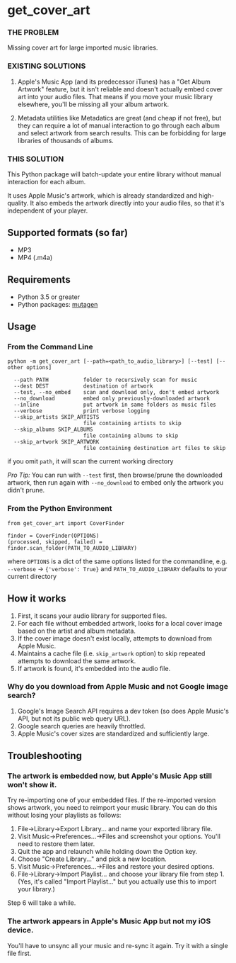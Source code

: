 # get_cover_art

### THE PROBLEM
Missing cover art for large imported music libraries.  

### EXISTING SOLUTIONS

1. Apple's Music App (and its predecessor iTunes) has a "Get Album Artwork" feature, but it isn't reliable and doesn't actually embed cover art into your audio files.  That means if you move your music library elsewhere, you'll be missing all your album artwork.

2. Metadata utilities like Metadatics are great (and cheap if not free), but they can require a lot of manual interaction to go through each album and select artwork from search results.  This can be forbidding for large libraries of thousands of albums.

### THIS SOLUTION
This Python package will batch-update your entire library without manual interaction for each album.

It uses Apple Music's artwork, which is already standardized and high-quality.  It also embeds the artwork directly into your audio files, so that it's independent of your player.

## Supported formats (so far)
- MP3
- MP4 (.m4a)

## Requirements
- Python 3.5 or greater
- Python packages: [mutagen](https://pypi.org/project/mutagen/)

## Usage

### From the Command Line
```
python -m get_cover_art [--path=<path_to_audio_library>] [--test] [--other options]

  --path PATH           folder to recursively scan for music
  --dest DEST           destination of artwork
  --test, --no_embed    scan and download only, don't embed artwork
  --no_download         embed only previously-downloaded artwork
  --inline              put artwork in same folders as music files
  --verbose             print verbose logging
  --skip_artists SKIP_ARTISTS
                        file containing artists to skip
  --skip_albums SKIP_ALBUMS
                        file containing albums to skip
  --skip_artwork SKIP_ARTWORK
                        file containing destination art files to skip
```
if you omit `path`, it will scan the current working directory

_Pro Tip:_ You can run with `--test` first, then browse/prune the downloaded artwork, then run again with `--no_download` to embed only the artwork you didn't prune.

### From the Python Environment
```
from get_cover_art import CoverFinder

finder = CoverFinder(OPTIONS)
(processed, skipped, failed) = finder.scan_folder(PATH_TO_AUDIO_LIBRARY)
```
where `OPTIONS` is a dict of the same options listed for the commandline, e.g. `--verbose` -> `{'verbose': True}`
and `PATH_TO_AUDIO_LIBRARY` defaults to your current directory

## How it works
1. First, it scans your audio library for supported files.
2. For each file without embedded artwork, looks for a local cover image based on the artist and album metadata.
3. If the cover image doesn't exist locally, attempts to download from Apple Music.
4. Maintains a cache file (i.e. `skip_artwork` option) to skip repeated attempts to download the same artwork.
5. If artwork is found, it's embedded into the audio file.

### Why do you download from Apple Music and not Google image search?
1. Google's Image Search API requires a dev token (so does Apple Music's API, but not its public web query URL).
2. Google search queries are heavily throttled.
3. Apple Music's cover sizes are standardized and sufficiently large.

## Troubleshooting

### The artwork is embedded now, but Apple's Music App still won't show it.
Try re-importing one of your embedded files.  If the re-imported version shows artwork, you need to reimport your music library.  You can do this without losing your playlists as follows:
1. File->Library->Export Library... and name your exported library file.
2. Visit Music->Preferences...->Files and screenshot your options.  You'll need to restore them later.
3. Quit the app and relaunch while holding down the Option key.
4. Choose "Create Library..." and pick a new location.
5. Visit Music->Preferences...->Files and restore your desired options.
6. File->Library->Import Playlist... and choose your library file from step 1.  (Yes, it's called "Import Playlist..." but you actually use this to import your library.)

Step 6 will take a while.

### The artwork appears in Apple's Music App but not my iOS device.
You'll have to unsync all your music and re-sync it again.  Try it with a single file first.
